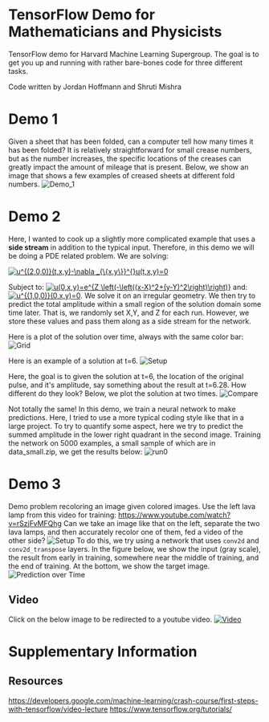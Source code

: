 # TensorFlow Demo for Mathematicians and Physicists
TensorFlow demo for Harvard Machine Learning Supergroup. The goal is to get you up and running with rather bare-bones code for three different tasks.

Code written by Jordan Hoffmann and Shruti Mishra

# Demo 1
Given a sheet that has been folded, can a computer tell how many times it has been folded? It is relatively straightforward for small crease numbers, but as the number increases, the specific locations of the creases can greatly impact the amount of mileage that is present. Below, we show an image that shows a few examples of creased sheets at different fold numbers.
![Demo_1](../master/ims/PredN.png)

# Demo 2
Here, I wanted to cook up a slightly more complicated example that uses a **side stream** in addition to the typical input. Therefore, in this
demo we will be doing a PDE related problem. We are solving:

<a href="https://www.codecogs.com/eqnedit.php?latex=u^{(2,0,0)}(t,x,y)-\nabla&space;_{\{x,y\}}^{}u(t,x,y)=0" target="_blank"><img src="https://latex.codecogs.com/gif.latex?u^{(2,0,0)}(t,x,y)-\nabla&space;_{\{x,y\}}^{}u(t,x,y)=0" title="u^{(2,0,0)}(t,x,y)-\nabla _{\{x,y\}}^{}u(t,x,y)=0" /></a>

Subject to:
<a href="https://www.codecogs.com/eqnedit.php?latex=u(0,x,y)=e^{Z&space;\left(-\left((x-X)^2&plus;(y-Y)^2\right)\right)}" target="_blank"><img src="https://latex.codecogs.com/gif.latex?u(0,x,y)=e^{Z&space;\left(-\left((x-X)^2&plus;(y-Y)^2\right)\right)}" title="u(0,x,y)=e^{Z \left(-\left((x-X)^2+(y-Y)^2\right)\right)}" /></a>
and:
<a href="https://www.codecogs.com/eqnedit.php?latex=u^{(1,0,0)}(0,x,y)=0" target="_blank"><img src="https://latex.codecogs.com/gif.latex?u^{(1,0,0)}(0,x,y)=0" title="u^{(1,0,0)}(0,x,y)=0" /></a>. We solve it on an irregular geometry. We then try to predict the total amplitude within a small region of the solution domain some time later. That is, we randomly set X,Y, and Z for each run. However, we store these values and pass them along as a side stream for the network.

Here is a plot of the solution over time, always with the same color bar:
![Grid](../master/ims/grid.png)

Here is an example of a solution at t=6.
![Setup](../master/ims/setup.png)

Here, the goal is to given the solution at t=6, the location of the original pulse, and it's amplitude, say something about the result at t=6.28. How different do they look? Below, we plot the solution at two times.
![Compare](../master/ims/diff.png)

Not totally the same! In this demo, we train a neural network to make predictions. Here, I tried to use a more typical coding style like that in a large project. 
To try to quantify some aspect, here we try to predict the summed amplitude in the lower right quadrant in the second image. Training the network on 5000 examples, a small sample of which are in data_small.zip, we get the results below:
![run0](../master/ims/res0.png)

# Demo 3
Demo problem recoloring an image given colored images. Use the left lava lamp from this video for training:
https://www.youtube.com/watch?v=rSzjFvMFQhg
Can we take an image like that on the left, separate the two lava lamps, and then accurately recolor one of them, fed a video of the other side? 
![Setup](../master/ims/Lava_Lamp_Setup.png)
To do this, we try using a network that uses `conv2d` and `conv2d_transpose` layers. In the figure below, we show the input (gray scale), the result from early in training, somewhere near the middle of training, and the end of training. At the bottom, we show the target image. 
![Prediction over Time](../master/ims/PredT.png)

## Video
Click on the below image to be redirected to a youtube video.
[![Video](https://img.youtube.com/vi/9HE61S2OagU/0.jpg)](https://www.youtube.com/watch?v=9HE61S2OagU)

# Supplementary Information 
## Resources

https://developers.google.com/machine-learning/crash-course/first-steps-with-tensorflow/video-lecture
https://www.tensorflow.org/tutorials/
